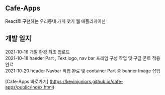 ## Cafe-Apps
React로 구현하는 우리동네 카페 찾기 웹 애플리케이션  
  
## 개발 일지
2021-10-16 개발 환경 최초 업로드  
2021-10-18 haeder Part , Text logo, nav bar 프레임 구성 작업 및 구글 폰트 적용완료  
2021-10-20 header Navbar 작업 완료 및 container Part 중 banner Image 삽입  

[Cafe-Apps 바로가기] (https://kevinjuniors.github.io/cafe-apps/public/index.html)
